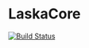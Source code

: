# LaskaCore

[![Build Status](https://github.com/Eliassj/LaskaCore.jl/actions/workflows/CI.yml/badge.svg?branch=main)](https://github.com/Eliassj/LaskaCore.jl/actions/workflows/CI.yml?query=branch%3Amain)
